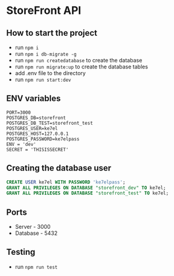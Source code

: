 # StoreFront API

## How to start the project

- run `npm i`
- run `npm i db-migrate -g`
- run `npm run createdatabase` to create the database
- run `npm run migrate:up` to create the database tables
- add .env file to the directory
- run `npm run start:dev`

## ENV variables

```env
PORT=3000
POSTGRES_DB=storefront
POSTGRES_DB_TEST=storefront_test
POSTGRES_USER=ke7el
POSTGRES_HOST=127.0.0.1
POSTGRES_PASSWORD=ke7elpass
ENV = 'dev'
SECRET = 'THISISSECRET'
```

## Creating the database user

```sql
CREATE USER ke7el WITH PASSWORD 'ke7elpass';
GRANT ALL PRIVILEGES ON DATABASE "storefront_dev" TO ke7el;
GRANT ALL PRIVILEGES ON DATABASE "storefront_test" TO ke7el;
```

## Ports

- Server - 3000
- Database - 5432

## Testing

- run `npm run test`
